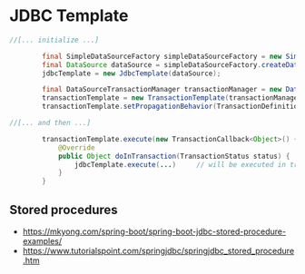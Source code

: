 # JDBC Template

```java
//[... initialize ...]

        final SimpleDataSourceFactory simpleDataSourceFactory = new SimpleDataSourceFactory("com.mysql.jdbc.Driver");
        final DataSource dataSource = simpleDataSourceFactory.createDataSource(jdbcUrl, user, pass);
        jdbcTemplate = new JdbcTemplate(dataSource);

        final DataSourceTransactionManager transactionManager = new DataSourceTransactionManager(dataSource);
        transactionTemplate = new TransactionTemplate(transactionManager);
        transactionTemplate.setPropagationBehavior(TransactionDefinition.PROPAGATION_REQUIRES_NEW);

//[... and then ...]

        transactionTemplate.execute(new TransactionCallback<Object>() {
            @Override
            public Object doInTransaction(TransactionStatus status) {
                jdbcTemplate.execute(...)     // will be executed in transaction
            }
        }
```

## Stored procedures

- https://mkyong.com/spring-boot/spring-boot-jdbc-stored-procedure-examples/
- https://www.tutorialspoint.com/springjdbc/springjdbc_stored_procedure.htm